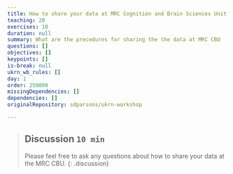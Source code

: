 ```yaml
---
title: How to share your data at MRC Cognition and Brain Sciences Unit (Roni Tibon)
teaching: 20
exercises: 10
duration: null
summary: What are the precedures for sharing the the data at MRC CBU
questions: []
objectives: []
keypoints: []
is-break: null
ukrn_wb_rules: []
day: 1
order: 250000
missingDependencies: []
dependencies: []
originalRepository: sdparsons/ukrn-workshop

---
```

> ## Discussion `10 min`
> Please feel free to ask any questions about how to share your data at the MRC CBU.
{: .discussion}